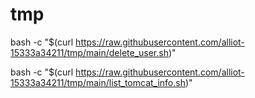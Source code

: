 # tmp

bash -c "$(curl https://raw.githubusercontent.com/alliot-15333a34211/tmp/main/delete_user.sh)"


 bash -c "$(curl https://raw.githubusercontent.com/alliot-15333a34211/tmp/main/list_tomcat_info.sh)"

